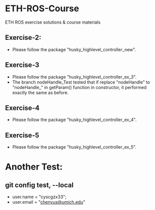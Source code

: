 # ETH-ROS-Course
ETH ROS exercise solutions &amp; course materials

## Exercise-2:
- Please follow the package "husky_highlevel_controller_new".

## Exercise-3
- Please follow the package "husky_highlevel_controller_ex_3".
- The branch nodeHandle_Test tested that if replace "nodeHandle" to "nodeHandle_" in getParam() function in constructor, it performed exactly the same as before.

## Exercise-4
- Please follow the package "husky_highlevel_controller_ex_4".

## Exercise-5
- Please follow the package "husky_highlevel_controller_ex_5".

# Another Test:
## git config test, --local
- user.name = "cyscgzx33";
- user.email = "chenyus@umich.edu"

